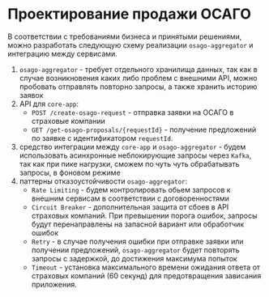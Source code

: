 # Проектирование продажи ОСАГО

В соответствии с требованиями бизнеса и принятыми решениями, можно разработать следующую схему реализации `osago-aggregator` и интеграцию между сервисами.

1. `osago-aggregator` - требует отдельного хранилища данных, так как в случае возникновения каких либо проблем с внешними API, можно пробовать отправлять повторно запросы, а также хранить историю заявок
2. API для `core-app`:
   - `POST /create-osago-request` - отправка заявки на ОСАГО в страховые компании
   - `GET /get-osago-proposals/{requestId}` - получение предложений по заявке с идентификатором `requestId`.
3. средство интеграции между `core-app` и `osago-aggregator` - будем использовать асинхронные неблокирующие запросы через `Kafka`, так как при пике нагрузки, сможем по чуть чуть обрабатывать запросы, в фоновом режиме
4. паттерны отказоустойчивости `osago-aggregator`:
   - `Rate Limiting` - будем контролировать обьем запросов к внешним сервисам в соответствии с договоренностями
   - `Circuit Breaker` - дополнительная защита от сбоев в API страховых компаний. При превышении порога ошибок, запросы будут перенаправлены на запасной вариант или обработчик ошибок
   - `Retry` - в случае получения ошибки при отправке заявки или получении предложений, `osago-aggregator` будет повторять запросы с задержкой, до достижения максимума попыток
   - `Timeout` - установка максимального времени ожидания ответа от страховых компаний (60 секунд) для предотвращения зависания приложения.
